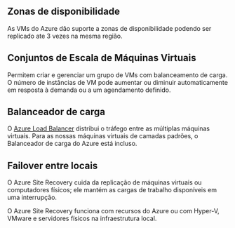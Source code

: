 
## Zonas de disponibilidade
As VMs do Azure dão suporte a zonas de disponibilidade podendo ser replicado ate 3 vezes na mesma região.

## Conjuntos de Escala de Máquinas Virtuais
Permitem criar e gerenciar um grupo de VMs com balanceamento de carga. O número de instâncias de VM pode aumentar ou diminuir automaticamente em resposta à demanda ou a um agendamento definido.

## Balanceador de carga
O [Azure Load Balancer](https://learn.microsoft.com/pt-br/azure/load-balancer/load-balancer-overview) distribui o tráfego entre as múltiplas máquinas virtuais. Para as nossas máquinas virtuais de camadas padrões, o Balanceador de carga do Azure está incluso.

## Failover entre locais
O Azure Site Recovery cuida da replicação de máquinas virtuais ou computadores físicos; ele mantém as cargas de trabalho disponíveis em uma interrupção.

O Azure Site Recovery funciona com recursos do Azure ou com Hyper-V, VMware e servidores físicos na infraestrutura local.

